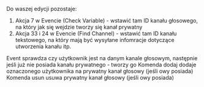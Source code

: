 Do waszej edycji pozostaje:

<ol>
  <li>Akcja 7 w Evencie (Check Variable) - wstawić tam ID kanału głosowego, na który jak się wejdzie tworzy się kanał prywatny</li>
  <li>Akcja 33 i 24 w Evencie (Find Channel) - wstawić tam ID kanału tekstowego, na który mają być wysyłane infomracje dotyczące utworzenia kanału itp.
</ol>

Event sprawdza czy użytkownik jest na danym kanale głosowym, następnie jeśli już nie posiada kanału prywatnego - tworzy go
Komenda dodaj dodaje oznaczonego użytkownika na prywatny kanał głosowy (jeśli owy posiada)
Komenda usun usuwa prywatny kanał głosowy (jeśli owy posiada)
